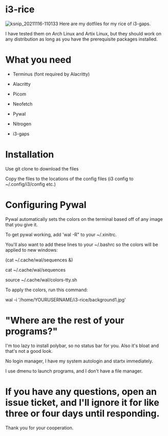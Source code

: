 
# i3-rice
![ksnip_20211116-110133](https://user-images.githubusercontent.com/92742324/141954804-dce0d8fc-6043-4c05-8b0b-009ca5166a8a.png)
Here are my dotfiles for my rice of i3-gaps.

I have tested them on Arch Linux and Artix Linux, but they should work on any distribution as long as you have the prerequisite packages installed.

# What you need

- Terminus (font required by Alacritty)

- Alacritty 

- Picom

- Neofetch

- Pywal 

- Nitrogen

- i3-gaps

# Installation
Use git clone to download the files

Copy the files to the locations of the config files (i3 config to ~/.config/i3/config etc.)

# Configuring Pywal
Pywal automatically sets the colors on the terminal based off of any image that you give it.

To get pywal working, add 'wal -R" to your ~/.xinitrc.

You'll also want to add these lines to your ~/.bashrc so the colors will be applied to new windows:

(cat ~/.cache/wal/sequences &)

cat ~/.cache/wal/sequences

source ~/.cache/wal/colors-tty.sh

To apply the colors, run this command:

wal -i '/home/YOURUSERNAME/i3-rice/background1.jpg'

# "Where are the rest of your programs?"

I'm too lazy to install polybar, so no status bar for you. Also it's bloat and that's not a good look.

No login manager, I have my system autologin and startx immediately.

I use dmenu to launch programs, and I don't have a file manager.

# If you have any questions, open an issue ticket, and I'll ignore it for like three or four days until responding.
Thank you for your cooperation.
